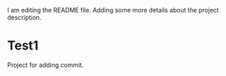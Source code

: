 I am editing the README file. Adding some more details about the project description.

# Test1
Project for adding commit.

